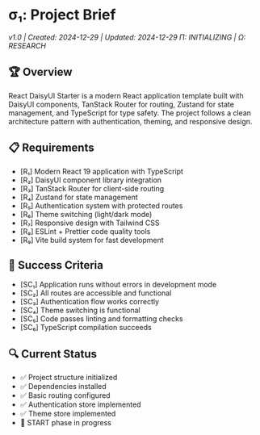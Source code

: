 # σ₁: Project Brief

_v1.0 | Created: 2024-12-29 | Updated: 2024-12-29_
_Π: INITIALIZING | Ω: RESEARCH_

## 🏆 Overview

React DaisyUI Starter is a modern React application template built with DaisyUI components, TanStack Router for routing, Zustand for state management, and TypeScript for type safety. The project follows a clean architecture pattern with authentication, theming, and responsive design.

## 📋 Requirements

- [R₁] Modern React 19 application with TypeScript
- [R₂] DaisyUI component library integration
- [R₃] TanStack Router for client-side routing
- [R₄] Zustand for state management
- [R₅] Authentication system with protected routes
- [R₆] Theme switching (light/dark mode)
- [R₇] Responsive design with Tailwind CSS
- [R₈] ESLint + Prettier code quality tools
- [R₉] Vite build system for fast development

## 🎯 Success Criteria

- [SC₁] Application runs without errors in development mode
- [SC₂] All routes are accessible and functional
- [SC₃] Authentication flow works correctly
- [SC₄] Theme switching is functional
- [SC₅] Code passes linting and formatting checks
- [SC₆] TypeScript compilation succeeds

## 🔍 Current Status

- ✅ Project structure initialized
- ✅ Dependencies installed
- ✅ Basic routing configured
- ✅ Authentication store implemented
- ✅ Theme store implemented
- 🔄 START phase in progress

